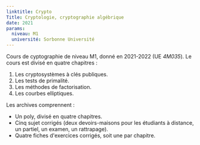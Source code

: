 ```yaml
---
linktitle: Crypto
Title: Cryptologie, cryptographie algébrique
date: 2021
params:
  niveau: M1
  université: Sorbonne Université
---
```


Cours de cyptographie de niveau M1, donné en 2021-2022 (UE *4M035*). Le cours
est divisé en quatre chapitres :
1. Les cryptosystèmes à clés publiques.
2. Les tests de primalité.
3. Les méthodes de factorisation.
4. Les courbes elliptiques.

Les archives comprennent :
- Un poly, divisé en quatre chapitres.
- Cinq sujet corrigés (deux devoirs-maisons pour les étudiants à distance, un
  partiel, un examen, un rattrapage).
- Quatre fiches d'exercices corrigés, soit une par chapitre.
